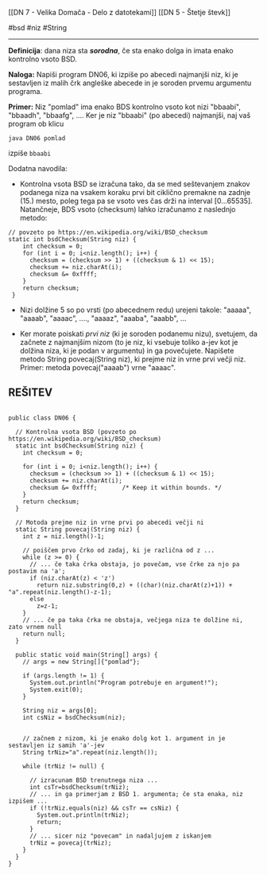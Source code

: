 [[DN 7 - Velika Domača - Delo z datotekami]]
[[DN 5 -  Štetje števk]]

#bsd #niz #String 

---

**Definicija**: dana niza sta **_sorodna_**, če sta enako dolga in imata enako kontrolno vsoto BSD.

**Naloga:** Napiši program DN06, ki izpiše po abecedi najmanjši niz, ki je sestavljen iz malih črk angleške abecede in je soroden prvemu argumentu programa.

**Primer:** Niz "pomlad" ima enako BDS kontrolno vsoto kot nizi "bbaabi", "bbaadh", "bbaafg", .... Ker je niz "bbaabi" (po abecedi) najmanjši, naj vaš program ob klicu

	java DN06 pomlad

izpiše `bbaabi`

Dodatna navodila:

- Kontrolna vsota BSD se izračuna tako, da se med seštevanjem znakov podanega niza na vsakem koraku prvi bit ciklično premakne na zadnje (15.) mesto, poleg tega pa se vsoto ves čas drži na interval [0...65535]. Natančneje, BDS vsoto (checksum) lahko izračunamo z naslednjo metodo:


```
// povzeto po https://en.wikipedia.org/wiki/BSD_checksum  
static int bsdChecksum(String niz) {      
    int checksum = 0;  
    for (int i = 0; i<niz.length(); i++) {  
      checksum = (checksum >> 1) + ((checksum & 1) << 15);  
      checksum += niz.charAt(i);  
      checksum &= 0xffff;         
    }  
    return checksum;  
 }
```


- Nizi dolžine 5 so po vrsti (po abecednem redu) urejeni takole: "aaaaa", "aaaab", "aaaac", ...., "aaaaz", "aaaba", "aaabb", ...

- Ker morate poiskati _prvi niz_ (ki je soroden podanemu nizu), svetujem, da začnete z najmanjšim nizom (to je niz, ki vsebuje toliko a-jev kot je dolžina niza, ki je podan v argumentu) in ga povečujete. Napišete metodo String povecaj(String niz), ki prejme niz in vrne prvi večji niz. Primer: metoda povecaj("aaaab") vrne "aaaac".

## REŠITEV


```

public class DN06 {

  // Kontrolna vsota BSD (povzeto po https://en.wikipedia.org/wiki/BSD_checksum)
  static int bsdChecksum(String niz) {
    int checksum = 0;

    for (int i = 0; i<niz.length(); i++) {
      checksum = (checksum >> 1) + ((checksum & 1) << 15);
      checksum += niz.charAt(i);
      checksum &= 0xffff;       /* Keep it within bounds. */
    }
    return checksum;
  }

  // Motoda prejme niz in vrne prvi po abecedi večji ni
  static String povecaj(String niz) {
    int z = niz.length()-1;

    // poiščem prvo črko od zadaj, ki je različna od z ...
    while (z >= 0) {
      // ... če taka črka obstaja, jo povečam, vse črke za njo pa postavim na 'a';
      if (niz.charAt(z) < 'z')
        return niz.substring(0,z) + ((char)(niz.charAt(z)+1)) + "a".repeat(niz.length()-z-1); 
      else
        z=z-1;
    }
    // ... če pa taka črka ne obstaja, večjega niza te dolžine ni, zato vrnem null
    return null;
  }

  public static void main(String[] args) {  
    // args = new String[]{"pomlad"};
    
    if (args.length != 1) {
      System.out.println("Program potrebuje en argument!");
      System.exit(0);
    }

    String niz = args[0];
    int csNiz = bsdChecksum(niz);


    // začnem z nizom, ki je enako dolg kot 1. argument in je sestavljen iz samih 'a'-jev
    String trNiz="a".repeat(niz.length());

    while (trNiz != null) {
      
      // izracunam BSD trenutnega niza ...
      int csTr=bsdChecksum(trNiz);
      // ... in ga primerjam z BSD 1. argumenta; če sta enaka, niz izpišem ...
      if (!trNiz.equals(niz) && csTr == csNiz) {
        System.out.println(trNiz);
        return;
      }
      // ... sicer niz "povecam" in nadaljujem z iskanjem
      trNiz = povecaj(trNiz);
    }
  }
}
```
